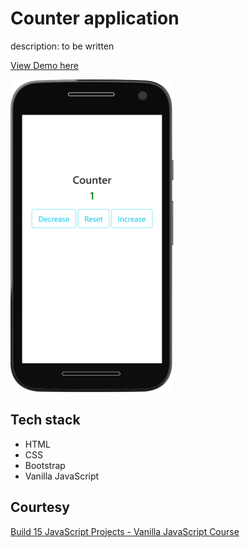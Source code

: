 # Counter application

description: to be written

[View Demo here](https://madhuri-chitikela.github.io/counter/)

<img src="docs/counter.png" height="500" />

## Tech stack

- HTML
- CSS
- Bootstrap
- Vanilla JavaScript

## Courtesy

[Build 15 JavaScript Projects - Vanilla JavaScript Course](https://www.youtube.com/watch?v=3PHXvlpOkf4)
